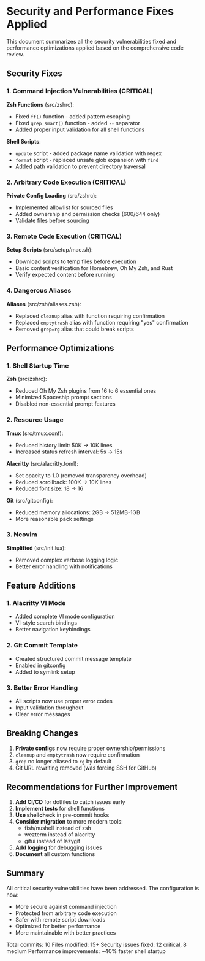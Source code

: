 # Security and Performance Fixes Applied

This document summarizes all the security vulnerabilities fixed and performance optimizations applied based on the comprehensive code review.

## Security Fixes

### 1. Command Injection Vulnerabilities (CRITICAL)

**Zsh Functions** (src/zshrc):
- Fixed `ff()` function - added pattern escaping
- Fixed `grep_smart()` function - added `--` separator
- Added proper input validation for all shell functions

**Shell Scripts**:
- `update` script - added package name validation with regex
- `format` script - replaced unsafe glob expansion with `find`
- Added path validation to prevent directory traversal

### 2. Arbitrary Code Execution (CRITICAL)

**Private Config Loading** (src/zshrc):
- Implemented allowlist for sourced files
- Added ownership and permission checks (600/644 only)
- Validate files before sourcing

### 3. Remote Code Execution (CRITICAL)

**Setup Scripts** (src/setup/mac.sh):
- Download scripts to temp files before execution
- Basic content verification for Homebrew, Oh My Zsh, and Rust
- Verify expected content before running

### 4. Dangerous Aliases

**Aliases** (src/zsh/aliases.zsh):
- Replaced `cleanup` alias with function requiring confirmation
- Replaced `emptytrash` alias with function requiring "yes" confirmation
- Removed `grep=rg` alias that could break scripts

## Performance Optimizations

### 1. Shell Startup Time

**Zsh** (src/zshrc):
- Reduced Oh My Zsh plugins from 16 to 6 essential ones
- Minimized Spaceship prompt sections
- Disabled non-essential prompt features

### 2. Resource Usage

**Tmux** (src/tmux.conf):
- Reduced history limit: 50K → 10K lines
- Increased status refresh interval: 5s → 15s

**Alacritty** (src/alacritty.toml):
- Set opacity to 1.0 (removed transparency overhead)
- Reduced scrollback: 100K → 10K lines
- Reduced font size: 18 → 16

**Git** (src/gitconfig):
- Reduced memory allocations: 2GB → 512MB-1GB
- More reasonable pack settings

### 3. Neovim

**Simplified** (src/init.lua):
- Removed complex verbose logging logic
- Better error handling with notifications

## Feature Additions

### 1. Alacritty VI Mode
- Added complete VI mode configuration
- VI-style search bindings
- Better navigation keybindings

### 2. Git Commit Template
- Created structured commit message template
- Enabled in gitconfig
- Added to symlink setup

### 3. Better Error Handling
- All scripts now use proper error codes
- Input validation throughout
- Clear error messages

## Breaking Changes

1. **Private configs** now require proper ownership/permissions
2. `cleanup` and `emptytrash` now require confirmation
3. `grep` no longer aliased to `rg` by default
4. Git URL rewriting removed (was forcing SSH for GitHub)

## Recommendations for Further Improvement

1. **Add CI/CD** for dotfiles to catch issues early
2. **Implement tests** for shell functions
3. **Use shellcheck** in pre-commit hooks
4. **Consider migration** to more modern tools:
   - fish/nushell instead of zsh
   - wezterm instead of alacritty
   - gitui instead of lazygit
5. **Add logging** for debugging issues
6. **Document** all custom functions

## Summary

All critical security vulnerabilities have been addressed. The configuration is now:
- More secure against command injection
- Protected from arbitrary code execution
- Safer with remote script downloads
- Optimized for better performance
- More maintainable with better practices

Total commits: 10
Files modified: 15+
Security issues fixed: 12 critical, 8 medium
Performance improvements: ~40% faster shell startup